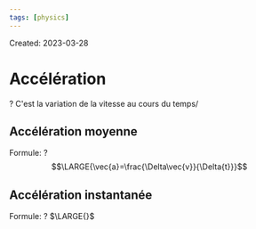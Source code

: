 ```yaml
---
tags: [physics] 
---
```

Created: 2023-03-28

# Accélération
?
C'est la variation de la vitesse au cours du temps/

## Accélération moyenne
Formule:
?
$$\LARGE{\vec{a}=\frac{\Delta\vec{v}}{\Delta{t}}}$$

## Accélération instantanée
Formule:
?
$\LARGE{}$